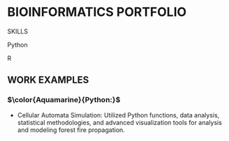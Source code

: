 # BIOINFORMATICS PORTFOLIO

 SKILLS

Python

R

## WORK EXAMPLES

### $\color{Aquamarine}{Python:}$
* Cellular Automata Simulation: Utilized Python functions, data analysis, statistical methodologies, and advanced visualization tools for analysis and modeling forest fire propagation.


